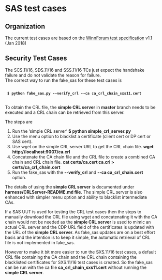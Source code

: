 # SAS test cases

## Organization

The current test cases are based on the [WinnForum test specification](https://workspace.winnforum.org/higherlogic/ws/public/download/5637/WINNF-TS-0061-V1.1.0%20-%20WG4%20SAS%20Test%20and%20Certification%20Spec.pdf) v1.1 (Jan 2018)

## Security Test Cases

The SCS.11/16, SDS.11/16 and SSS.11/16 TCs just expect the handshake failure and do not validate the reason for failure.<br>
The correct way to run the fake_sas for these test cases is
<pre>
<code>
<b> $ python fake_sas.py --verify_crl --ca ca_crl_chain_sxs11.cert </b>
</code>
</pre>

To obtain the CRL file, the <b>simple CRL server</b> in <b>master</b> branch needs to be 
executed and a CRL chain can be retrieved from this server.

The steps are

1. Run the ‘simple CRL server’
<b> $ python simple_crl_server.py </b>
2. Use the menu option to blacklist a certificate (client cert or DP cert or SAS cert).
3. Use wget on the simple CRL server URL to get the CRL chain file.
<b> wget http://localhost:9007/ca.crl </b>
4. Concatenate the CA chain file and the CRL file to create a combined CA chain and CRL chain file.
<b> cat certs/ca.cert ca.crl > certs/ca_crl_chain.cert </b>
5. Run the fake_sas with the <b>--verify_crl</b> and <b>--ca ca_crl_chain.cert</b> option.

The details of using the <b>simple CRL server</b> is documented under <b>harness/CRLServer-README.md file</b>. 
The simple CRL server is also enhanced with simpler menu option and ability to blacklist intermediate CAs.

If a SAS UUT is used for testing the CRL test cases then the steps to manually download the CRL file using wget and 
concatenating it with the CA chain would not be needed as the <b>simple CRL server</b> is used to mimic an actual 
CRL server and the CDP URL field of the certificates is updated with the URL of the <b>simple CRL server</b>. 
As fake_sas updates are on a best effort basis and the intention is to keep it simple, the automatic retrieval of 
CRL file is not implemented in fake_sas.

However to make it bit more easier to run the SXS.11/16 test cases, a default CRL file containing the CA chain and 
the CRL chain containing the blacklisted certificates for SXS.11/16 test cases is created. 
So the fake_sas can be run with the ca file <b>ca_crl_chain_sxs11.cert</b> without running the <b>simple CRL server</b>.

